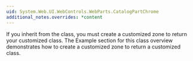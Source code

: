 ```yaml
---
uid: System.Web.UI.WebControls.WebParts.CatalogPartChrome
additional_notes.overrides: *content
---
```


<p>If you inherit from the <xref href="System.Web.UI.WebControls.WebParts.CatalogPartChrome"></xref> class, you must create a customized <xref href="System.Web.UI.WebControls.WebParts.CatalogZone"></xref> zone to return your customized <xref href="System.Web.UI.WebControls.WebParts.CatalogPartChrome"></xref> class. The Example section for this class overview demonstrates how to create a customized <xref href="System.Web.UI.WebControls.WebParts.CatalogZone"></xref> zone to return a customized <xref href="System.Web.UI.WebControls.WebParts.CatalogPartChrome"></xref> class.</p>


